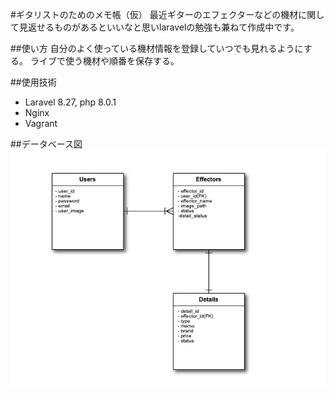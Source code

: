 #ギタリストのためのメモ帳（仮）
最近ギターのエフェクターなどの機材に関して見返せるものがあるといいなと思いlaravelの勉強も兼ねて作成中です。

##使い方
自分のよく使っている機材情報を登録していつでも見れるようにする。
ライブで使う機材や順番を保存する。

##使用技術
* Laravel 8.27, php 8.0.1
* Nginx
* Vagrant

##データベース図
![ER_Database](https://github.com/rei01saito/Effector/blob/images/Effector/ER_Database.png)
